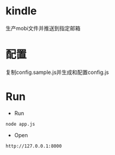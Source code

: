 # kindle
生产mobi文件并推送到指定邮箱


# 配置

复制config.sample.js并生成和配置config.js

# Run 

-	Run

`node app.js`

-	Open

`http://127.0.0.1:8000`

